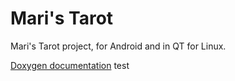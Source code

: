 Mari's Tarot
=====

Mari's Tarot project, for Android and in QT for Linux.

[Doxygen documentation](http://richoux.github.io/Tarot/)
test